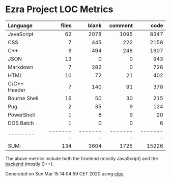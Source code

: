 # Ezra Project LOC Metrics

Language|files|blank|comment|code
:-------|-------:|-------:|-------:|-------:
JavaScript|62|2078|1095|8347
CSS|7|445|222|2158
C++|8|494|248|1907
JSON|13|0|0|943
Markdown|7|282|0|726
HTML|10|72|21|402
C/C++ Header|7|140|91|378
Bourne Shell|16|50|30|215
Pug|2|35|9|124
PowerShell|1|8|9|20
DOS Batch|1|0|0|6
--------|--------|--------|--------|--------
SUM:|134|3604|1725|15226

The above metrics include both the frontend (mostly JavaScript) and the [backend](https://github.com/tobias-klein/node-sword-interface) (mostly C++).

Generated on Sun Mar 15 14:04:59 CET 2020 using [cloc](https://github.com/AlDanial/cloc).